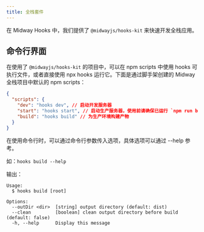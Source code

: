 ```yaml
---
title: 全栈套件
---
```


在 Midway Hooks 中，我们提供了 `@midwayjs/hooks-kit` 来快速开发全栈应用。

## 命令行界面

在使用了 `@midwayjs/hooks-kit` 的项目中，可以在 npm scripts 中使用 hooks 可执行文件，或者直接使用 npx hooks 运行它。下面是通过脚手架创建的 Midway 全栈项目中默认的 npm scripts：

```json
{
  "scripts": {
    "dev": "hooks dev", // 启动开发服务器
    "start": "hooks start", // 启动生产服务器，使用前请确保已运行 `npm run build`
    "build": "hooks build" // 为生产环境构建产物
  }
}
```

在使用命令行时，可以通过命令行参数传入选项，具体选项可以通过 --help 参考。

如：`hooks build --help`

输出：

```
Usage:
  $ hooks build [root]

Options:
  --outDir <dir>  [string] output directory (default: dist)
  --clean         [boolean] clean output directory before build (default: false)
  -h, --help      Display this message
```
